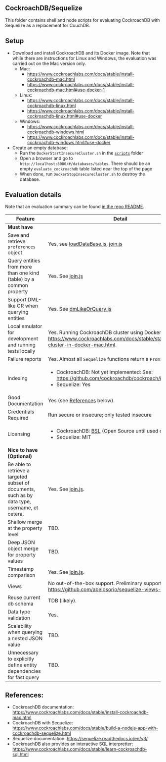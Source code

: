 ## CockroachDB/Sequelize
This folder contains shell and node scripts for evaluating CockroachDB with
Sequelize as a replacement for CouchDB.

## Setup
- Download and install CockroachDB and its Docker image.  Note that while there
  are instructions for Linux and Windows, the evaluation was carried out on the
  Mac version only.
  - Mac:
    - https://www.cockroachlabs.com/docs/stable/install-cockroachdb-mac.html
    - https://www.cockroachlabs.com/docs/stable/install-cockroachdb-mac.html#use-docker-1
  - Linux:
    - https://www.cockroachlabs.com/docs/stable/install-cockroachdb-linux.html
    - https://www.cockroachlabs.com/docs/stable/install-cockroachdb-linux.html#use-docker
  - Windows:
    - https://www.cockroachlabs.com/docs/stable/install-cockroachdb-windows.html
    - https://www.cockroachlabs.com/docs/stable/install-cockroachdb-windows.html#use-docker
- Create an empty database:
  - Run the `DockerStartInsecureCluster.sh` in the [`scripts`](./scripts) folder
  - Open a browser and go to `http://localhost:8080/#/databases/tables`.  There
    should be an empty `evaluate_cockroachdb` table listed near the top of the
    page
  - When done, run `DockerStopInsecureCluster.sh` to destroy the database.

## Evaluation details

Note that an evaluation summary can be found [in the repo README](../README.md).

| Feature | Detail |
| --- | --- |
| **Must have** |
| Save and retrieve `preferences` object | Yes, see [loadDataBase.js](./loadDataBase.js), [join.js](./join.js) |
| Query entities from more than one kind (table) by a common property | Yes. See [join.js](./join.js) |
| Support DML-like OR when querying entities | Yes.  See [dmLikeOrQuery.js](./dmLikeOrQuery.js) |
| Local emulator for development and running tests locally | Yes. Running CockroachDB cluster using Docker image: https://www.cockroachlabs.com/docs/stable/start-a-local-cluster-in-docker-mac.html. |
| Failure reports | Yes. Almost all `Sequelize` functions return a `Promise` |
| Indexing | <ul><li>CockroachDB: Not yet implemented: See: https://github.com/cockroachdb/cockroach/issues/35730</li><li>Sequelize: Yes</li></ul> |
| Good Documentation | Yes (see [References](#References) below).|
| Credentials Required | Run secure or insecure; only tested insecure |
| Licensing | <ul><li>CockroachDB: [BSL](https://www.cockroachlabs.com/blog/oss-relicensing-cockroachdb/) (Open Source until used commercially)</li><li>Sequelize: MIT</li></ul> |
| **Nice to have (Optional)** |
| Be able to retrieve a targeted subset of documents, such as by data type, username, et cetera. | Yes. See [join.js](./join.js).|
| Shallow merge at the property level | TBD.|
| Deep JSON object merge for property values | TBD.|
| Timestamp comparison | Yes. See [join.js](./join.js). |
| Views | No out-of-the-box support.  Preliminary support: https://github.com/abelosorio/sequelize-views-support. |
| Reuse current db schema | TDB (likely). |
| Data type validation | Yes. |
| Scalability when querying a nested JSON value | TBD.|
| Unnecessary to explicitly define entity dependencies for fast query | TBD.|

## References:
- CockroachDB documentation:  https://www.cockroachlabs.com/docs/stable/install-cockroachdb-mac.html
- CockroachDB with Sequelize: https://www.cockroachlabs.com/docs/stable/build-a-nodejs-app-with-cockroachdb-sequelize.html
- Sequelize documentation: https://sequelize.readthedocs.io/en/v3/
- CockroachDB also provides an interactive SQL interpretter: https://www.cockroachlabs.com/docs/stable/learn-cockroachdb-sql.html
